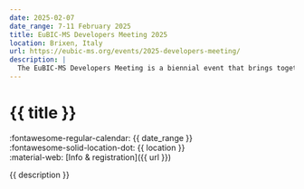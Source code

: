 ```yaml
---
date: 2025-02-07
date_range: 7-11 February 2025
title: EuBIC-MS Developers Meeting 2025
location: Brixen, Italy
url: https://eubic-ms.org/events/2025-developers-meeting/
description: |
  The EuBIC-MS Developers Meeting is a biennial event that brings together developers of bioinformatics tools for mass spectrometry-based proteomics. The meeting is organized by the European Bioinformatics Community for Mass Spectrometry (EuBIC-MS) and aims to foster collaboration and exchange of knowledge between developers of computational mass spectrometry tools.
---
```


# {{ title }}

:fontawesome-regular-calendar: {{ date_range }} <br/>
:fontawesome-solid-location-dot: {{ location }} <br />
:material-web: [Info & registration]({{ url }})

{{ description }}
